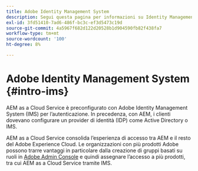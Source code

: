 ```yaml
---
title: Adobe Identity Management System
description: Segui questa pagina per informazioni su Identity Management System.
exl-id: 3fd51410-7ad6-486f-bc3c-ef3d5473c19d
source-git-commit: 4a5967f682d122d20528b1d904590fb82f438fa7
workflow-type: tm+mt
source-wordcount: '100'
ht-degree: 8%

---
```


# Adobe Identity Management System {#intro-ims}

AEM as a Cloud Service è preconfigurato con Adobe Identity Management System (IMS) per l’autenticazione. In precedenza, con AEM, i clienti dovevano configurare un provider di identità (IDP) come Active Directory o IMS.

AEM as a Cloud Service consolida l’esperienza di accesso tra AEM e il resto del Adobe Experience Cloud. Le organizzazioni con più prodotti Adobe possono trarre vantaggi in particolare dalla creazione di gruppi basati su ruoli in [Adobe Admin Console](/help/onboarding/learn-concepts/admin-console.md) e quindi assegnare l’accesso a più prodotti, tra cui AEM as a Cloud Service tramite IMS.
